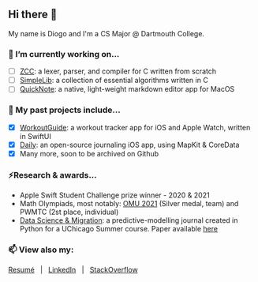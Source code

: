 ## Hi there 👋
My name is Diogo and I'm a CS Major @ Dartmouth College. 

### 🔭 I’m currently working on...
- [ ] [ZCC](https://github.com/diogoos/zcc): a lexer, parser, and compiler for C written from scratch
- [ ] [SimpleLib](https://github.com/diogoos/simplelib): a collection of essential algorithms written in C
- [ ] [QuickNote](https://github.com/diogoos/quicknote): a native, light-weight markdown editor app for MacOS

### 💬 My past projects include...
- [x] [WorkoutGuide](https://github.com/diogoos/workoutguide): a workout tracker app for iOS and Apple Watch, written in SwiftUI
- [x] [Daily](https://github.com/diogoos/daily): an open-source journaling iOS app, using MapKit & CoreData
- [x] Many more, soon to be archived on Github

### ⚡Research & awards...
- Apple Swift Student Challenge prize winner - 2020 & 2021
- Math Olympiads, most notably: [OMU 2021](https://admin.omu.preface.com.br/storage/uploads/2021/09/05/6134d9839931cPremiados-ALFA_Para-Divulgar.pdf) (Silver medal, team) and PWMTC (2st place, individual)
- [Data Science & Migration](https://github.com/diogoos/datasci-migration): a predictive-modelling journal created in Python for a UChicago Summer course. Paper available [here](uchicago.pdf)

### 📫 View also my:
[Resumé](resume.pdf) &nbsp; | &nbsp; [LinkedIn](https://www.linkedin.com/in/diogo-bortoletto-silva) &nbsp; | &nbsp; [StackOverflow](https://stackoverflow.com/users/14010807/diogo)

<!--
**diogoos/diogoos** is a ✨ _special_ ✨ repository because its `README.md` (this file) appears on your GitHub profile.

Here are some ideas to get you started:

- 🔭 I’m currently working on ...
- 🌱 I’m currently learning ...
- 👯 I’m looking to collaborate on ...
- 🤔 I’m looking for help with ...
- 💬 Ask me about ...
- 📫 How to reach me: ...
- 😄 Pronouns: ...
- ⚡ Fun fact: ...
-->

